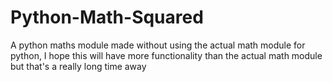 # Python-Math-Squared
A python maths module made without using the actual math module for python, I hope this will have more functionality than the actual math module but that's a really long time away
